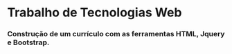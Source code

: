 <h1> 
    Trabalho de Tecnologias Web 
</h1>

<h3>
    Construção de um currículo com as ferramentas HTML, Jquery e Bootstrap.
</h3>